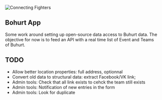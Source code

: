 ![Connecting Fighters](http://hithredin.eu/img/jQuery-File-Upload-9.8.1/server/php/files/18319009_2290354884523915_8719594987608189811_o.jpg)


## Bohurt App

Some work around setting up open-source data access to Buhurt data.
The objective for now is to feed an API with a real time list of Event and Teams of Buhurt.

## TODO

* Allow better location properties: full address, optionnal
* Convert old data to structural data: extract Facebook/VK link; 
* Admin tools: Check that all link exists to cehck the team still exists
* Admin tools: Notification of new entries in the form
* Admin tools: Look for duplicate